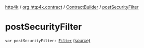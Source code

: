 [http4k](../../index.md) / [org.http4k.contract](../index.md) / [ContractBuilder](index.md) / [postSecurityFilter](./post-security-filter.md)

# postSecurityFilter

`var postSecurityFilter: `[`Filter`](../../org.http4k.core/-filter/index.md) [(source)](https://github.com/http4k/http4k/blob/master/http4k-contract/src/main/kotlin/org/http4k/contract/extensions.kt#L24)